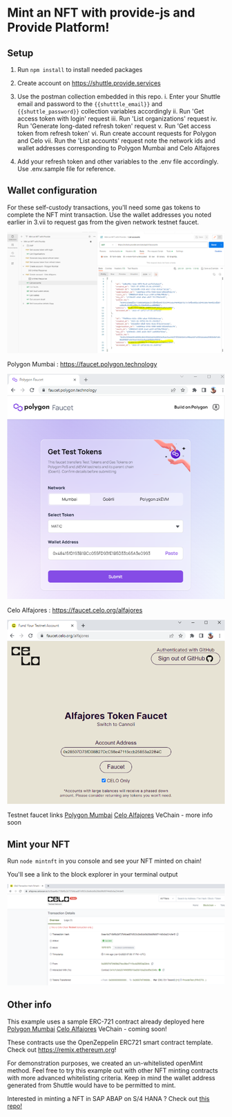 # Mint an NFT with provide-js and Provide Platform!

## Setup

1. Run ```npm install``` to install needed packages

2. Create account on https://shuttle.provide.services

3. Use the postman collection embedded in this repo. 
    i. Enter your Shuttle email and password to the ```{{shutttle_email}}``` and ```{{shuttle_password}}``` collection variables accordingly
    ii. Run 'Get access token with login' request
    iii. Run 'List organizations' request
    iv. Run 'Generate long-dated refresh token' request
    v. Run 'Get access token from refresh token'
    vi. Run create account requests for Polygon and Celo
    vii. Run the 'List accounts' request note the network ids and wallet addresses corresponding to Polygon Mumbai and Celo Alfajores

4. Add your refresh token and other variables to the .env file accordingly. Use .env.sample file for reference.

## Wallet configuration
For these self-custody transactions, you'll need some gas tokens to complete the NFT mint transaction. Use the wallet addresses you noted earlier in 3.vii to request gas from the given network testnet faucet.

![Use network id plus address to get faucet funds](./images/list-accounts-wallets.PNG)

Polygon Mumbai : https://faucet.polygon.technology

![Polygon Mumbai faucet](./images/mumbai_faucet.PNG)

Celo Alfajores : https://faucet.celo.org/alfajores

![Celo Alfajores Faucet](./images/alfajores_faucet.PNG)

Testnet faucet links
[Polygon Mumbai](https://faucet.polygon.technology/)
[Celo Alfajores](https://faucet.celo.org/alfajores)
VeChain - more info soon

## Mint your NFT

Run ```node mintnft``` in you console and see your NFT minted on chain!

You'll see a link to the block explorer in your terminal output 

![Celo Alfajores block explorer example](./images/alfajores_blockexplorer.PNG)

## Other info

This example uses a sample ERC-721 contract already deployed here
[Polygon Mumbai](https://mumbai.polygonscan.com/address/0x4e9915b2ff6679c63a290645b589794d89584e5c)
[Celo Alfajores](https://alfajores.celoscan.io/address/0x7e7c0eb2074f499f9010ad3b7c6a20edf9e3346c)
VeChain - coming soon! 

These contracts use the OpenZeppelin ERC721 smart contract template. Check out https://remix.ethereum.org!

For demonstration purposes, we created an un-whitelisted openMint method. Feel free to try this example out with other NFT minting contracts with more advanced whitelisting criteria. Keep in mind the wallet address generated from Shuttle would have to be permitted to mint.

Interested in minting a NFT in SAP ABAP on S/4 HANA ? Check out [this repo!](https://github.com/fleischr/abap-nft)
